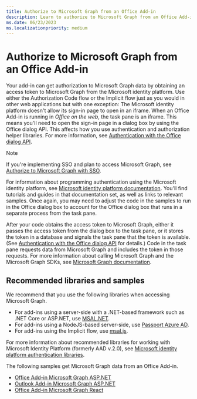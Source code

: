 ```yaml
---
title: Authorize to Microsoft Graph from an Office Add-in
description: Learn to authorize to Microsoft Graph from an Office Add-in.
ms.date: 06/23/2023
ms.localizationpriority: medium
---
```


# Authorize to Microsoft Graph from an Office Add-in

Your add-in can get authorization to Microsoft Graph data by obtaining an access token to Microsoft Graph from the Microsoft identity platform. Use either the Authorization Code flow or the Implicit flow just as you would in other web applications but with one exception: The Microsoft identity platform doesn't allow its sign-in page to open in an iframe. When an Office Add-in is running in *Office on the web*, the task pane is an iframe. This means you'll need to open the sign-in page in a dialog box by using the Office dialog API. This affects how you use authentication and authorization helper libraries. For more information, see [Authentication with the Office dialog API](auth-with-office-dialog-api.md).

> [!NOTE]
> If you're implementing SSO and plan to access Microsoft Graph, see [Authorize to Microsoft Graph with SSO](authorize-to-microsoft-graph.md).

For information about programming authentication using the Microsoft identity platform, see [Microsoft identity platform documentation](/azure/active-directory/develop). You'll find tutorials and guides in that documentation set, as well as links to relevant samples. Once again, you may need to adjust the code in the samples to run in the Office dialog box to account for the Office dialog box that runs in a separate process from the task pane.

After your code obtains the access token to Microsoft Graph, either it passes the access token from the dialog box to the task pane, or it stores the token in a database and signals the task pane that the token is available. (See [Authentication with the Office dialog API](auth-with-office-dialog-api.md) for details.) Code in the task pane requests data from Microsoft Graph and includes the token in those requests. For more information about calling Microsoft Graph and the Microsoft Graph SDKs, see [Microsoft Graph documentation](/graph/).

## Recommended libraries and samples

We recommend that you use the following libraries when accessing Microsoft Graph.

- For add-ins using a server-side with a .NET-based framework such as .NET Core or ASP.NET, use [MSAL.NET](https://github.com/AzureAD/microsoft-authentication-library-for-dotnet/wiki#conceptual-documentation).
- For add-ins using a NodeJS-based server-side, use [Passport Azure AD](https://github.com/AzureAD/passport-azure-ad).
- For add-ins using the Implicit flow, use [msal.js](https://github.com/AzureAD/microsoft-authentication-library-for-js/wiki).

For more information about recommended libraries for working with Microsoft Identity Platform (formerly AAD v.2.0), see [Microsoft identity platform authentication libraries](/azure/active-directory/develop/reference-v2-libraries).

The following samples get Microsoft Graph data from an Office Add-in.

- [Office Add-in Microsoft Graph ASP.NET](https://github.com/OfficeDev/Office-Add-in-samples/tree/main/Samples/auth/Office-Add-in-Microsoft-Graph-ASPNET)
- [Outlook Add-in Microsoft Graph ASP.NET](https://github.com/OfficeDev/Office-Add-in-samples/tree/main/Samples/auth/Outlook-Add-in-Microsoft-Graph-ASPNET)
- [Office Add-in Microsoft Graph React](https://github.com/OfficeDev/Office-Add-in-samples/tree/main/Samples/auth/Office-Add-in-Microsoft-Graph-React)
